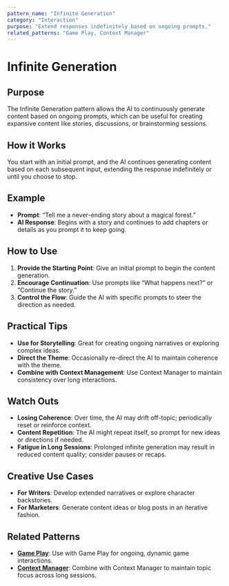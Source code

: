 ```yaml
---
pattern_name: "Infinite Generation"
category: "Interaction"
purpose: "Extend responses indefinitely based on ongoing prompts."
related_patterns: "Game Play, Context Manager"
---
```


# Infinite Generation

## Purpose
The Infinite Generation pattern allows the AI to continuously generate content based on ongoing prompts, which can be useful for creating expansive content like stories, discussions, or brainstorming sessions.

## How it Works
You start with an initial prompt, and the AI continues generating content based on each subsequent input, extending the response indefinitely or until you choose to stop.

## Example
- **Prompt**: “Tell me a never-ending story about a magical forest.”
- **AI Response**: Begins with a story and continues to add chapters or details as you prompt it to keep going.

## How to Use
1. **Provide the Starting Point**: Give an initial prompt to begin the content generation.
2. **Encourage Continuation**: Use prompts like “What happens next?” or “Continue the story.”
3. **Control the Flow**: Guide the AI with specific prompts to steer the direction as needed.

## Practical Tips
- **Use for Storytelling**: Great for creating ongoing narratives or exploring complex ideas.
- **Direct the Theme**: Occasionally re-direct the AI to maintain coherence with the theme.
- **Combine with Context Management**: Use Context Manager to maintain consistency over long interactions.

## Watch Outs
- **Losing Coherence**: Over time, the AI may drift off-topic; periodically reset or reinforce context.
- **Content Repetition**: The AI might repeat itself, so prompt for new ideas or directions if needed.
- **Fatigue in Long Sessions**: Prolonged infinite generation may result in reduced content quality; consider pauses or recaps.

## Creative Use Cases
- **For Writers**: Develop extended narratives or explore character backstories.
- **For Marketers**: Generate content ideas or blog posts in an iterative fashion.

## Related Patterns
- **[Game Play](game-play.md)**: Use with Game Play for ongoing, dynamic game interactions.
- **[Context Manager](context-manager.md)**: Combine with Context Manager to maintain topic focus across long sessions.